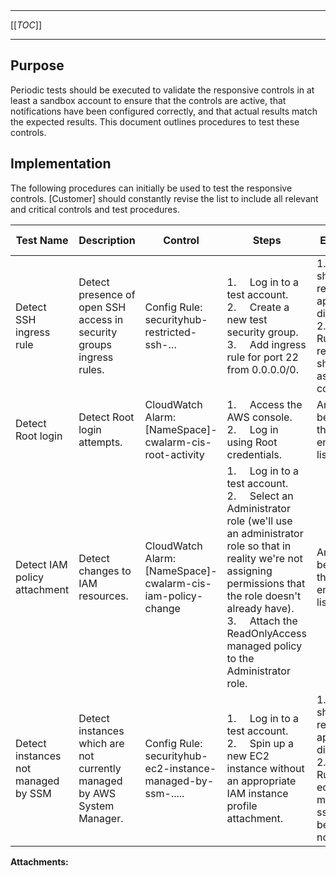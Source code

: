   

  

|    |    |    |    |
| --- | --- | --- | --- |

  

* * *

[[_TOC_]]

* * *

**Purpose**
-----------

Periodic tests should be executed to validate the responsive controls in at least a sandbox account to ensure that the controls are active, that notifications have been configured correctly, and that actual results match the expected results. This document outlines procedures to test these controls.

**Implementation**
------------------

The following procedures can initially be used to test the responsive controls. \[Customer\] should constantly revise the list to include all relevant and critical controls and test procedures.

|   **Test Name**   |   **Description**   |   **Control**   |   **Steps**   |   **Expected Result**   |   **Test Date**   |   **Actual Result**   |
| --- | --- | --- | --- | --- | --- | --- |
|   Detect SSH ingress rule   |   Detect presence of open SSH access in security groups ingress rules.   |   Config Rule:  securityhub-restricted-ssh-…   |   1.     Log in to a test account.  2.     Create a new test security group.  3.     Add ingress rule for port 22 from 0.0.0.0/0.   |   1.     An email should be received on the appropriate email distribution list.  2.     The Confg Rule securityhub-restricted-ssh-… should be marked as non-compliant.   |     |     |
|   Detect Root login   |   Detect Root login attempts.   |   CloudWatch Alarm:  \[NameSpace\]-cwalarm-cis-root-activity   |   1.     Access the AWS console.  2.     Log in using Root credentials.   |   An email should be received on the appropriate email distribution list.   |     |     |
|   Detect IAM policy attachment   |   Detect changes to IAM resources.   |   CloudWatch Alarm:  \[NameSpace\]-cwalarm-cis-iam-policy-change   |   1.     Log in to a test account.  2.     Select an Administrator role (we'll use an administrator role so that in reality we're not assigning permissions that the role doesn't already have).  3.     Attach the ReadOnlyAccess managed policy to the Administrator role.   |   An email should be received on the appropriate email distribution list.   |     |     |
|   Detect instances not managed by SSM   |   Detect instances which are not currently managed by AWS System Manager.   |   Config Rule:  securityhub-ec2-instance-managed-by-ssm-.....   |   1.     Log in to a test account.  2.     Spin up a new EC2 instance without an appropriate IAM instance profile attachment.   |   1.     An email should be received on the appropriate email distribution list.  2.     The Confg Rule securityhub-ec2-instance-managed-by-ssm-..... should be marked as non-compliant.   |     |     |

 **Attachments:** 

